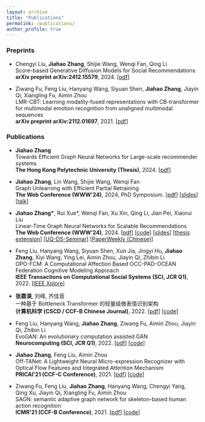 ```yaml
---
layout: archive
title: "Publications"
permalink: /publications/
author_profile: true
---
```


### Preprints 

- Chengyi Liu, **Jiahao Zhang**, Shijie Wang, Wenqi Fan, Qing Li <br>
Score-based Generative Diffusion Models for Social Recommendations <br>
**arXiv preprint arXiv:2412.15579**, 2024. [[pdf](https://arxiv.org/pdf/2412.15579)]

- Ziwang Fu, Feng Liu, Hanyang Wang, Siyuan Shen, **Jiahao Zhang**, Jiayin Qi, Xiangling Fu, Aimin Zhou <br>
LMR-CBT: Learning modality-fused representations with CB-transformer for multimodal emotion recognition from unaligned multimodal sequences <br>
**arXiv preprint arXiv:2112.01697**, 2021. [[pdf](https://arxiv.org/pdf/2112.01697)]
  
### Publications

  - **Jiahao Zhang** <br>
  Towards Efficient Graph Neural Networks for Large-scale recommender systems <br>
  **The Hong Kong Polytechnic University (Thesis)**, 2024. [[pdf](https://github.com/QwQ2000/QwQ2000.github.io/blob/master/files/Jiahao_Zhang_Thesis_PolyU_2024.pdf)]

  - **Jiahao Zhang**, Lin Wang, Shijie Wang, Wenqi Fan<br>
  Graph Unlearning with Efficient Partial Retraining <br>
  **The Web Conference (WWW'24)**, 2024, PhD Symposium. [[pdf](https://arxiv.org/pdf/2403.07353.pdf)] [[slides](https://drive.google.com/file/d/15cHusRLfuj5MdorUaven0iC_9RptYST5/view?usp=sharing)] [[talk](https://youtu.be/CPa1c94EAd4?si=uOWMbYX5C-NZs1Ro)]

  - **Jiahao Zhang\***, Rui Xue\*, Wenqi Fan, Xu Xin, Qing Li, Jian Pei, Xiaorui Liu  <br>
  Linear-Time Graph Neural Networks for Scalable Recommendations <br>
  **The Web Conference (WWW'24)**, 2024. [[pdf](https://arxiv.org/pdf/2402.13973.pdf)] [[code](https://github.com/QwQ2000/TheWebConf24-LTGNN-PyTorch)] [[slides](https://drive.google.com/file/d/1jnGkJvdLuRfICGjGfVxta59ecr08J61T/view?usp=sharing)] [[thesis extension](https://github.com/QwQ2000/QwQ2000.github.io/blob/master/files/Jiahao_Zhang_Thesis_PolyU_2024.pdf)] [[UQ-DS-Seminar](https://uq-ds-seminar.github.io/longrangerecsys-jiahao)] [[PaperWeekly (Chinese)](https://mp.weixin.qq.com/s/PEFd5D9SZdZXE5TQcUDdqA)]
  
  - Feng Liu, Hanyang Wang, Siyuan Shen, Xun Jia, Jingyi Hu, **Jiahao Zhang**, Xiyi Wang, Ying Lei, Aimin Zhou, Jiayin Qi, Zhibin Li <br>
  OPO-FCM: A Computational Affection Based OCC-PAD-OCEAN Federation Cognitive Modeling Approach <br>
  **IEEE Transactions on Computational Social Systems (SCI, JCR Q1)**, 2022. [[IEEE Xplore](https://ieeexplore.ieee.org/document/9868797)]

  - **张嘉淏**, 刘峰, 齐佳音 <br> 
  一种基于 Bottleneck Transformer 的轻量级微表情识别架构 <br>
  **计算机科学 (CSCD / CCF-B Chinese Journal)**, 2022. [[pdf](https://www.jsjkx.com/CN/article/openArticlePDF.jsp?id=20830)] [[code](https://github.com/ECNU-Cross-Innovation-Lab/mini-AORCNN)]

  - Feng Liu, Hanyang Wang, **Jiahao Zhang**, Ziwang Fu, Aimin Zhou, Jiayin Qi, Zhibin Li <br>
  EvoGAN: An evolutionary computation assisted GAN <br>
  **Neurocomputing (SCI, JCR Q1)**, 2022. [[pdf](https://arxiv.org/pdf/2110.11583)] [[code](https://github.com/faceeyes/EvoGAN)]

  - **Jiahao Zhang**, Feng Liu, Aimin Zhou <br>
  Off-TANet: A Lightweight Neural Micro-expression Recognizer with Optical Flow Features and Integrated Attention Mechanism <br>
  **PRICAI'21 (CCF-C Conference)**, 2021. [[pdf](https://www.researchgate.net/profile/Feng-Liu-152/publication/355545710_Off-TANet_A_Lightweight_Neural_Micro-expression_Recognizer_with_Optical_Flow_Features_and_Integrated_Attention_Mechanism/links/6178fcba0be8ec17a93664e0/Off-TANet-A-Lightweight-Neural-Micro-expression-Recognizer-with-Optical-Flow-Features-and-Integrated-Attention-Mechanism.pdf)] [[code](https://github.com/ECNU-Cross-Innovation-Lab/PRICAI2021-Off-TANet)]

  - Ziwang Fu, Feng Liu, **Jiahao Zhang**, Hanyang Wang, Chengyi Yang, Qing Xu, Jiayin Qi, Xiangling Fu, Aimin Zhou <br>
  SAGN: semantic adaptive graph network for skeleton-based human action recognition <br>
  **ICMR'21 (CCF-B Conference)**, 2021. [[pdf](https://www.researchgate.net/profile/Feng-Liu-152/publication/354304339_SAGN_Semantic_Adaptive_Graph_Network_for_Skeleton-Based_Human_Action_Recognition/links/61d2dce4e669ee0f5c818acc/SAGN-Semantic-Adaptive-Graph-Network-for-Skeleton-Based-Human-Action-Recognition.pdf?origin=searchReact&_iepl%5BgeneralViewId%5D=q5haym7Z9LJ9U0XffDJDArOrOtBdNQxFM7Tf&_iepl%5Bcontexts%5D%5B0%5D=searchReact&_iepl%5BviewId%5D=U1L0cjeYB2aCl2YCM7w6DrzS4k6Nrah84FeN&_iepl%5BsearchType%5D=publication&_iepl%5Bdata%5D%5BcountLessEqual20%5D=1&_iepl%5Bdata%5D%5BinteractedWithPosition1%5D=1&_iepl%5Bdata%5D%5BwithEnrichment%5D=1&_iepl%5Bposition%5D=1&_iepl%5BrgKey%5D=PB%3A354304339&_iepl%5BinteractionType%5D=publicationDownload)] [[code](https://github.com/skeletonNN/SAGN)]

